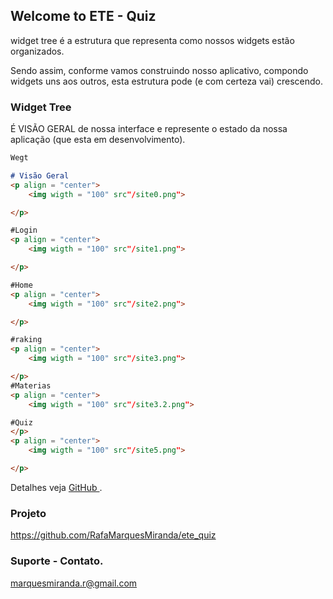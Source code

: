 ## Welcome to ETE - Quiz

widget tree é a estrutura que representa como nossos widgets estão organizados.

Sendo assim, conforme vamos construindo nosso aplicativo, compondo widgets uns aos outros, esta estrutura pode (e com certeza vai) crescendo. 

### Widget Tree

 É VISÃO GERAL de nossa interface e represente o estado da nossa aplicação (que esta em desenvolvimento).

```markdown
Wegt

# Visão Geral
<p align = "center">
    <img wigth = "100" src"/site0.png">

</p>

#Login
<p align = "center">
    <img wigth = "100" src"/site1.png">

</p>

#Home
<p align = "center">
    <img wigth = "100" src"/site2.png">

</p>

#raking
<p align = "center">
    <img wigth = "100" src"/site3.png">

</p>
#Materias
<p align = "center">
    <img wigth = "100" src"/site3.2.png">

#Quiz
</p>
<p align = "center">
    <img wigth = "100" src"/site5.png">

</p>


```

Detalhes veja [GitHub ](https://github.com/RafaMarquesMiranda/ete_quiz).

### Projeto 

https://github.com/RafaMarquesMiranda/ete_quiz

### Suporte - Contato.

marquesmiranda.r@gmail.com
